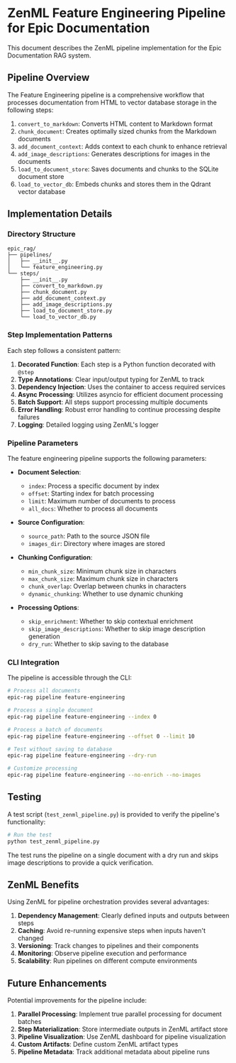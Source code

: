 # ZenML Feature Engineering Pipeline for Epic Documentation

This document describes the ZenML pipeline implementation for the Epic Documentation RAG system.

## Pipeline Overview

The Feature Engineering pipeline is a comprehensive workflow that processes documentation from HTML to vector database storage in the following steps:

1. `convert_to_markdown`: Converts HTML content to Markdown format
2. `chunk_document`: Creates optimally sized chunks from the Markdown documents
3. `add_document_context`: Adds context to each chunk to enhance retrieval
4. `add_image_descriptions`: Generates descriptions for images in the documents
5. `load_to_document_store`: Saves documents and chunks to the SQLite document store
6. `load_to_vector_db`: Embeds chunks and stores them in the Qdrant vector database

## Implementation Details

### Directory Structure

```
epic_rag/
├── pipelines/
│   ├── __init__.py
│   └── feature_engineering.py
└── steps/
    ├── __init__.py
    ├── convert_to_markdown.py
    ├── chunk_document.py
    ├── add_document_context.py
    ├── add_image_descriptions.py
    ├── load_to_document_store.py
    └── load_to_vector_db.py
```

### Step Implementation Patterns

Each step follows a consistent pattern:

1. **Decorated Function**: Each step is a Python function decorated with `@step`
2. **Type Annotations**: Clear input/output typing for ZenML to track
3. **Dependency Injection**: Uses the container to access required services
4. **Async Processing**: Utilizes asyncio for efficient document processing
5. **Batch Support**: All steps support processing multiple documents
6. **Error Handling**: Robust error handling to continue processing despite failures
7. **Logging**: Detailed logging using ZenML's logger

### Pipeline Parameters

The feature engineering pipeline supports the following parameters:

- **Document Selection**:
  - `index`: Process a specific document by index
  - `offset`: Starting index for batch processing
  - `limit`: Maximum number of documents to process
  - `all_docs`: Whether to process all documents

- **Source Configuration**:
  - `source_path`: Path to the source JSON file
  - `images_dir`: Directory where images are stored

- **Chunking Configuration**:
  - `min_chunk_size`: Minimum chunk size in characters
  - `max_chunk_size`: Maximum chunk size in characters
  - `chunk_overlap`: Overlap between chunks in characters
  - `dynamic_chunking`: Whether to use dynamic chunking

- **Processing Options**:
  - `skip_enrichment`: Whether to skip contextual enrichment
  - `skip_image_descriptions`: Whether to skip image description generation
  - `dry_run`: Whether to skip saving to the database

### CLI Integration

The pipeline is accessible through the CLI:

```bash
# Process all documents
epic-rag pipeline feature-engineering

# Process a single document
epic-rag pipeline feature-engineering --index 0

# Process a batch of documents
epic-rag pipeline feature-engineering --offset 0 --limit 10

# Test without saving to database
epic-rag pipeline feature-engineering --dry-run

# Customize processing
epic-rag pipeline feature-engineering --no-enrich --no-images
```

## Testing

A test script (`test_zenml_pipeline.py`) is provided to verify the pipeline's functionality:

```bash
# Run the test
python test_zenml_pipeline.py
```

The test runs the pipeline on a single document with a dry run and skips image descriptions to provide a quick verification.

## ZenML Benefits

Using ZenML for pipeline orchestration provides several advantages:

1. **Dependency Management**: Clearly defined inputs and outputs between steps
2. **Caching**: Avoid re-running expensive steps when inputs haven't changed
3. **Versioning**: Track changes to pipelines and their components
4. **Monitoring**: Observe pipeline execution and performance
5. **Scalability**: Run pipelines on different compute environments

## Future Enhancements

Potential improvements for the pipeline include:

1. **Parallel Processing**: Implement true parallel processing for document batches
2. **Step Materialization**: Store intermediate outputs in ZenML artifact store 
3. **Pipeline Visualization**: Use ZenML dashboard for pipeline visualization
4. **Custom Artifacts**: Define custom ZenML artifact types
5. **Pipeline Metadata**: Track additional metadata about pipeline runs